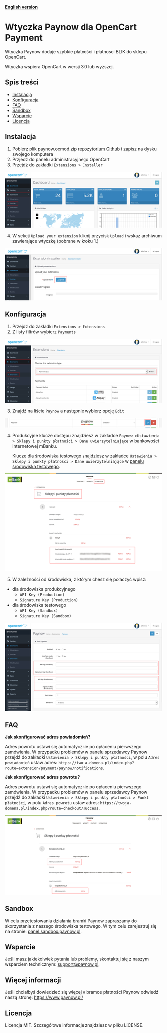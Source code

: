 [**English version**][ext0]

# Wtyczka Paynow dla OpenCart Payment

Wtyczka Paynow dodaje szybkie płatności i płatności BLIK do sklepu OpenCart.

Wtyczka wspiera OpenCart w wersji 3.0 lub wyższej.

## Spis treści

- [Instalacja](#instalacja)
- [Konfiguracja](#konfiguracja)
- [FAQ](#FAQ)
- [Sandbox](#sandbox)
- [Wsparcie](#wsparcie)
- [Licencja](#licencja)

## Instalacja

1. Pobierz plik paynow.ocmod.zip [repozytorium Github][ext1] i zapisz na dysku swojego komputera
2. Przjedź do panelu administracyjnego OpenCart
3. Przejdź do zakładki `Extensions > Installer`

![Instalacja krok 3][ext3]

4. W sekcji `Upload your extension` kliknij przycisk `Upload` i wskaż archiwum zawierające wtyczkę (pobrane w kroku 1.)

![Instalacja krok 4][ext4]

## Konfiguracja

1. Przejdź do zakładki `Extensions > Extensions`
2. Z listy filtrów wybierz `Payments`

![Konfiguracja krok 2][ext5]

3. Znajdź na liście `Paynow` a następnie wybierz opcję `Edit`

![Konfiguracja krok 3][ext6]

4. Produkcyjne klucze dostępu znajdziesz w zakładce `Paynow >Ustawienia > Sklepy i punkty płatności > Dane uwierzytelniające` w bankowości internetowej mBanku.

   Klucze dla środowiska testowego znajdziesz w zakładce `Ustawienia > Sklepy i punkty płatności > Dane uwierzytelniające` w [panelu środowiska testowego][ext11].

![Konfiguracja krok 4][ext8]

5. W zależności od środowiska, z którym chesz się połaczyć wpisz:

- dla środowiska produkcyjnego
  - `API Key (Production)`
  - `Signature Key (Production)`
- dla środowiska testowego
  - `API Key (Sandbox)`
  - `Signature Key (Sandbox)`

![Konfiguracja krok 5][ext9]

## FAQ

**Jak skonfigurować adres powiadomień?**

Adres powrotu ustawi się automatycznie po opłaceniu pierwszego zamówienia. W przypadku problemów w panelu sprzedawcy Paynow przejdź do zakładki `Ustawienia > Sklepy i punkty płatności`, w polu `Adres powiadomień` ustaw adres:
`https://twoja-domena.pl/index.php?route=extension/payment/paynow/notifications`.

**Jak skonfigurować adres powrotu?**

Adres powrotu ustawi się automatycznie po opłaceniu pierwszego zamówienia. W przypadku problemów w panelu sprzedawcy Paynow przejdź do zakładki `Ustawienia > Sklepy i punkty płatności > Punkt płatności`, w polu `Adres powrotu` ustaw adres:
`https://twoja-domena.pl/index.php?route=checkout/success`.

![FAQ][ext12]

## Sandbox

W celu przetestowania działania bramki Paynow zapraszamy do skorzystania z naszego środowiska testowego. W tym celu zarejestruj się na stronie: [panel.sandbox.paynow.pl][ext2].

## Wsparcie

Jeśli masz jakiekolwiek pytania lub problemy, skontaktuj się z naszym wsparciem technicznym: support@paynow.pl.

## Więcej informacji

Jeśli chciałbyś dowiedzieć się więcej o bramce płatności Paynow odwiedź naszą stronę: https://www.paynow.pl/

## Licencja

Licencja MIT. Szczegółowe informacje znajdziesz w pliku LICENSE.

[ext0]: README.EN.md
[ext1]: https://github.com/pay-now/paynow-opencart/releases/latest
[ext2]: https://panel.sandbox.paynow.pl/auth/register
[ext3]: instruction/step1.png
[ext4]: instruction/step2.png
[ext5]: instruction/step3.png
[ext6]: instruction/step4.png
[ext7]: instruction/step5.png
[ext8]: instruction/step6.png
[ext9]: instruction/step7.png
[ext10]: instruction/step8.png
[ext11]: https://panel.sandbox.paynow.pl/merchant/settings/shops-and-pos
[ext12]: instruction/faq.png
